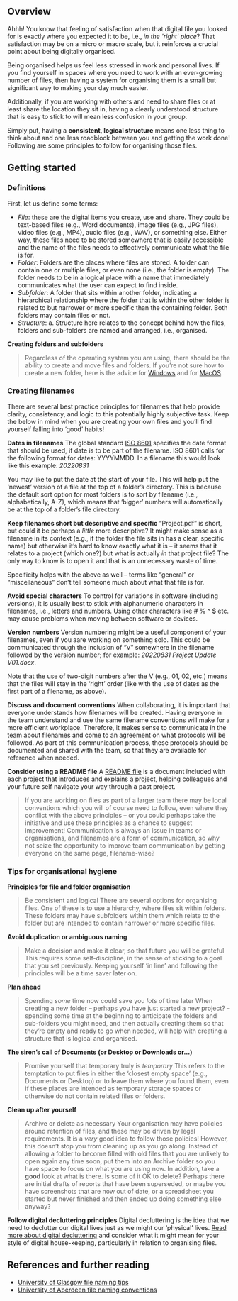 ## Overview

Ahhh! You know that feeling of satisfaction when that digital file you looked for is exactly where you expected it to be, i.e., *in the 'right' place*? That satisfaction may be on a micro or macro scale, but it reinforces a crucial point about being digitally organised.

Being organised helps us feel less stressed in work and personal lives. If you find yourself in spaces where you need to work with an ever-growing number of files, then having a system for organising them is a small but significant way to making your day much easier. 

Additionally, if you are working with others and need to share files or at least share the location they sit in, having a clearly understood structure that is easy to stick to will mean less confusion in your group.

Simply put, having a **consistent, logical structure** means one less thing to think about and one less roadblock between you and getting the work done! Following are some principles to follow for organising those files.

## Getting started

### Definitions
First, let us define some terms:
* *File*: these are the digital items you create, use and share. They could be text-based files (e.g., Word documents), image files (e.g., JPG files), video files (e.g., MP4), audio files (e.g., WAV), or something else. Either way, these files need to be stored somewhere that is easily accessible and the name of the files needs to effectively communicate what the file is for.
* *Folder*: Folders are the places where files are stored. A folder can contain one or multiple files, or even none (i.e., the folder is empty). The folder needs to be in a logical place with a name that immediately communicates what the user can expect to find inside.
* *Subfolder*: A folder that sits within another folder, indicating a hierarchical relationship where the folder that is within the other folder is related to but narrower or more specific than the containing folder. Both folders may contain files or not.
* *Structure*: a.	Structure here relates to the concept behind how the files, folders and sub-folders are named and arranged, i.e., organised.

**Creating folders and subfolders**
> Regardless of the operating system you are using, there should be the ability to create and move files and folders. If you’re not sure how to create a new folder, here is the advice for [Windows](https://support.microsoft.com/en-us/office/create-a-new-folder-cbbfb6f5-59dd-4e5d-95f6-a12577952e17) and for [MacOS](https://support.apple.com/en-au/guide/mac-help/mh26885/mac).

### Creating filenames
There are several best practice principles for filenames that help provide clarity, consistency, and logic to this potentially highly subjective task. Keep the below in mind when you are creating your own files and you’ll find yourself falling into ‘good’ habits! 

**Dates in filenames**
The global standard [ISO 8601](https://www.iso.org/iso-8601-date-and-time-format.html) specifies the date format that should be used, if date is to be part of the filename. ISO 8601 calls for the following format for dates: YYYYMMDD. In a filename this would look like this example: *20220831*

You may like to put the date at the start of your file. This will help put the ‘newest’ version of a file at the top of a folder’s directory. This is because the default sort option for most folders is to sort by filename (i.e., alphabetically, A-Z), which means that ‘bigger’ numbers will automatically be at the top of a folder’s file directory.

**Keep filenames short but descriptive and specific**
“Project.pdf” is short, but could it be perhaps a *little* more descriptive? It might make sense as a filename in its context (e.g., if the folder the file sits in has a clear, specific name) but otherwise it’s hard to know exactly what it is – it seems that it relates to a project (which one?) but what is actually *in* that project file? The only way to know is to open it and that is an unnecessary waste of time.

Specificity helps with the above as well – terms like “general” or “miscellaneous” don’t tell someone much about what that file is for.

**Avoid special characters**
To control for variations in software (including versions), it is usually best to stick with alphanumeric characters in filenames, i.e., letters and numbers. Using other characters like # % ^ $ etc. may cause problems when moving between software or devices.

**Version numbers**
Version numbering might be a useful component of your filenames, even if you aare working on something solo. This could be communicated through the inclusion of “V” somewhere in the filename followed by the version number; for example: *20220831 Project Update V01.docx*.

Note that the use of two-digit numbers after the V (e.g., 01, 02, etc.) means that the files will stay in the ‘right’ order (like with the use of dates as the first part of a filename, as above).

**Discuss and document conventions**
When collaborating, it is important that everyone understands how filenames will be created. Having everyone in the team understand and use the same filename conventions will make for a more efficient workplace. Therefore, it makes sense to communicate in the team about filenames and come to an agreement on what protocols will be followed. As part of this communication process, these protocols should be documented and shared with the team, so that they are available for reference when needed.

**Consider using a README file**
A [README file](https://aarnet.gitbook.io/digital-skills-gitbook-1/ict-proficiency-productivity/readme-file) is a document included with each project that introduces and explains a project, helping colleagues and your future self navigate your way through a past project.

> If you are working on files as part of a larger team there may be local conventions which you will of course need to follow, even where they conflict with the above principles – or you could perhaps take the initiative and use these principles as a chance to suggest improvement! 
Communication is always an issue in teams or organisations, and filenames are a form of communication, so why not seize the opportunity to improve team communication by getting everyone on the same page, filename-wise?

### Tips for organisational hygiene
**Principles for file and folder organisation**
> Be consistent and logical
There are several options for organising files. One of these is to use a hierarchy, where files sit within folders. These folders may have subfolders within them which relate to the folder but are intended to contain narrower or more specific files. 

**Avoid duplication or ambiguous naming**
> Make a decision and make it clear, so that future you will be grateful
This requires some self-discipline, in the sense of sticking to a goal that you set previously. Keeping yourself ‘in line’ and following the principles will be a time saver later on.

**Plan ahead**
> Spending *some* time now could save you *lots* of time later
When creating a new folder – perhaps you have just started a new project? – spending some time at the beginning to anticipate the folders and sub-folders you might need, and then actually creating them so that they’re empty and ready to go when needed, will help with creating a structure that is logical and organised.

**The siren’s call of Documents (or Desktop or Downloads or…)**
> Promise yourself that temporary truly is *temporary*
This refers to the temptation to put files in either the ‘closest empty space’ (e.g., Documents or Desktop) or to leave them where you found them, even if these places are intended as temporary storage spaces or otherwise do not contain related files or folders.

**Clean up after yourself**
> Archive or delete as necessary
Your organisation may have policies around retention of files, and these may be driven by legal requirements. It is a *very* good idea to follow those policies! 
However, this doesn’t stop you from cleaning up as you go along. Instead of allowing a folder to become filled with old files that you are unlikely to open again any time soon, put them into an Archive folder so you have space to focus on what you are using now.
In addition, take a **good** look at what is there. Is some of it OK to delete? Perhaps there are initial drafts of reports that have been superseded, or maybe you have screenshots that are now out of date, or a spreadsheet you started but never finished and then ended up doing something else anyway?

**Follow digital decluttering principles**
Digital decluttering is the idea that we need to declutter our digital lives just as we might our ‘physical’ lives. [Read more about digital decluttering](https://libguides.library.curtin.edu.au/23things/digital-declutter) and consider what it might mean for your style of digital house-keeping, particularly in relation to organising files.

## References and further reading
* [University of Glasgow file naming tips](https://edshare.gla.ac.uk/807/1/File_Naming_v2_20200608.pdf)
* [University of Aberdeen file naming conventions](https://www.abdn.ac.uk/staffnet/documents/policy-zone-information-policies/File%20Naming%20Conventions%20July%202017.pdf)
  
